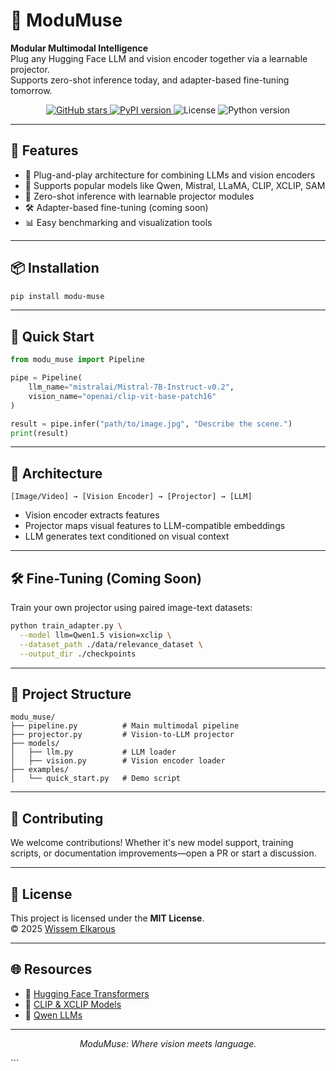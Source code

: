 
# 🧠 ModuMuse

**Modular Multimodal Intelligence**  
Plug any Hugging Face LLM and vision encoder together via a learnable projector.  
Supports zero-shot inference today, and adapter-based fine-tuning tomorrow.

<p align="center">
  <a href="https://github.com/ELkarousWissem/ModuMuse">
    <img src="https://img.shields.io/github/stars/ELkarousWissem/ModuMuse?style=social" alt="GitHub stars">
  </a>
  <a href="https://pypi.org/project/modu-muse/">
    <img src="https://img.shields.io/pypi/v/modu-muse?color=blue" alt="PyPI version">
  </a>
  <img src="https://img.shields.io/badge/license-MIT-green.svg" alt="License">
  <img src="https://img.shields.io/badge/python-3.8%2B-blue.svg" alt="Python version">
</p>

---

## 🚀 Features

- 🔌 Plug-and-play architecture for combining LLMs and vision encoders
- 🧠 Supports popular models like Qwen, Mistral, LLaMA, CLIP, XCLIP, SAM
- 🧪 Zero-shot inference with learnable projector modules
- 🛠️ Adapter-based fine-tuning (coming soon)
- 📊 Easy benchmarking and visualization tools

---

## 📦 Installation

```bash
pip install modu-muse
```

---

## 🧬 Quick Start

```python
from modu_muse import Pipeline

pipe = Pipeline(
    llm_name="mistralai/Mistral-7B-Instruct-v0.2",
    vision_name="openai/clip-vit-base-patch16"
)

result = pipe.infer("path/to/image.jpg", "Describe the scene.")
print(result)
```

---

## 🧠 Architecture

```text
[Image/Video] → [Vision Encoder] → [Projector] → [LLM]
```

- Vision encoder extracts features
- Projector maps visual features to LLM-compatible embeddings
- LLM generates text conditioned on visual context

---

## 🛠️ Fine-Tuning (Coming Soon)

Train your own projector using paired image-text datasets:

```bash
python train_adapter.py \
  --model llm=Qwen1.5 vision=xclip \
  --dataset_path ./data/relevance_dataset \
  --output_dir ./checkpoints
```

---

## 📁 Project Structure

```
modu_muse/
├── pipeline.py          # Main multimodal pipeline
├── projector.py         # Vision-to-LLM projector
├── models/
│   ├── llm.py           # LLM loader
│   ├── vision.py        # Vision encoder loader
├── examples/
│   └── quick_start.py   # Demo script
```

---

## 🤝 Contributing

We welcome contributions! Whether it's new model support, training scripts, or documentation improvements—open a PR or start a discussion.

---

## 📜 License

This project is licensed under the **MIT License**.  
© 2025 [Wissem Elkarous](https://github.com/ELkarousWissem)

---

## 🌐 Resources

- 🔗 [Hugging Face Transformers](https://huggingface.co/transformers/)
- 🔗 [CLIP & XCLIP Models](https://huggingface.co/models?search=clip)
- 🔗 [Qwen LLMs](https://huggingface.co/Qwen)

---

<p align="center">
  <em>ModuMuse: Where vision meets language.</em>
</p>
```
